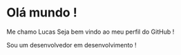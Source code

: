 # Olá mundo !
Me chamo Lucas
Seja bem vindo ao meu perfil do GitHub !

Sou um desenvolvedor em desenvolvimento ! 
